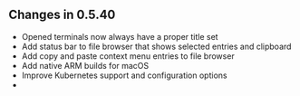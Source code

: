 ## Changes in 0.5.40
- Opened terminals now always have a proper title set
- Add status bar to file browser that shows selected entries and clipboard
- Add copy and paste context menu entries to file browser
- Add native ARM builds for macOS
- Improve Kubernetes support and configuration options
- 
